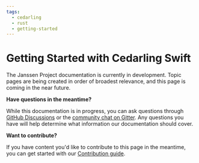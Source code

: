 ```yaml
---
tags:
  - cedarling
  - rust
  - getting-started
---
```


# Getting Started with Cedarling Swift

The Janssen Project documentation is currently in development. Topic pages are being created in order of broadest relevance, and this page is coming in the near future.

**Have questions in the meantime?**

While this documentation is in progress, you can ask questions through [GitHub Discussions](https://github.com/JanssenProject/jans/discussions) or the [community chat on Gitter](https://gitter.im/JanssenProject/Lobby). Any questions you have will help determine what information our documentation should cover.

**Want to contribute?**

If you have content you'd like to contribute to this page in the meantime, you can get started with our [Contribution guide](https://docs.jans.io/head/CONTRIBUTING/).
